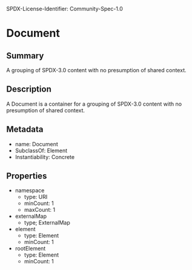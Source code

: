 SPDX-License-Identifier: Community-Spec-1.0

# Document

## Summary

A grouping of SPDX-3.0 content with no presumption of shared context.

## Description

A Document is a container for a grouping of SPDX-3.0 content with no presumption of shared context.

## Metadata

- name: Document
- SubclassOf: Element
- Instantiability: Concrete

## Properties

- namespace
  - type: URI
  - minCount: 1
  - maxCount: 1
- externalMap
  - type; ExternalMap
- element
  - type: Element
  - minCount: 1
- rootElement
  - type: Element
  - minCount: 1

